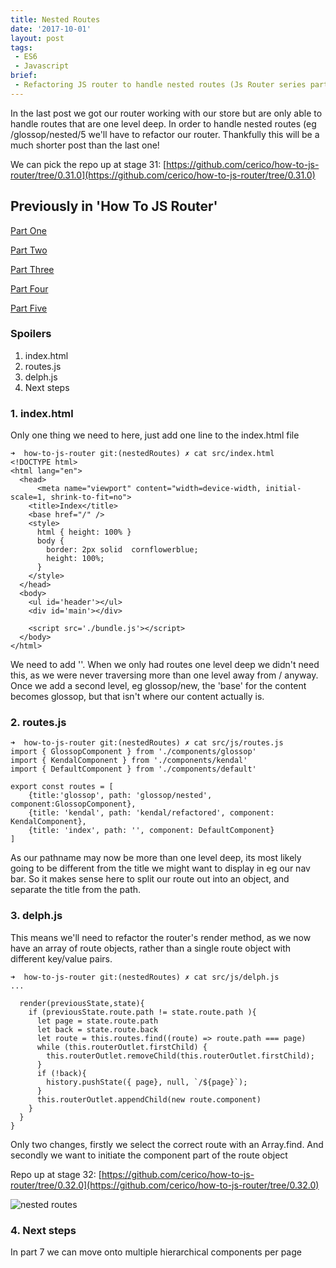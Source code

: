 ```yaml
---
title: Nested Routes
date: '2017-10-01'
layout: post
tags: 
 - ES6
 - Javascript
brief: 
 - Refactoring JS router to handle nested routes (Js Router series part 6)
---
```


In the last post we got our router working with our store but are only able to handle routes that are one level deep. In order to handle nested routes (eg /glossop/nested/5 we'll have to refactor our router. Thankfully this will be a much shorter post than the last one!

We can pick the repo up at stage 31: [https://github.com/cerico/how-to-js-router/tree/0.31.0](https://github.com/cerico/how-to-js-router/tree/0.31.0)

## Previously in 'How To JS Router'

[Part One](../2017-08-26---javascript-router/)

[Part Two](../2017-09-02---js-router-part-two-refresh/)

[Part Three](../2017-09-11---introducing-web-components/)

[Part Four](../2017-09-12---javascript-router-with-state/)

[Part Five](../2017-09-14---connecting-router-with-state/)

### Spoilers

1. index.html
2. routes.js
3. delph.js
4. Next steps

### 1. index.html

Only one thing we need to here, just add one line to the index.html file


```
➜  how-to-js-router git:(nestedRoutes) ✗ cat src/index.html
<!DOCTYPE html>
<html lang="en">
  <head>
      <meta name="viewport" content="width=device-width, initial-scale=1, shrink-to-fit=no">
    <title>Index</title>
    <base href="/" />
    <style>
      html { height: 100% }
      body {
        border: 2px solid  cornflowerblue;
        height: 100%;
      }
    </style>
  </head>
  <body>
    <ul id='header'></ul>
    <div id='main'></div>

    <script src='./bundle.js'></script>
  </body>
</html>
```

We need to add '<base href="/" />'. When we only had routes one level deep we didn't need this, as we were never traversing more than one level away from / anyway. Once we add a second level, eg glossop/new, the 'base' for the content becomes glossop, but that isn't where our content actually is.

### 2. routes.js

```
➜  how-to-js-router git:(nestedRoutes) ✗ cat src/js/routes.js
import { GlossopComponent } from './components/glossop'
import { KendalComponent } from './components/kendal'
import { DefaultComponent } from './components/default'

export const routes = [
    {title:'glossop', path: 'glossop/nested', component:GlossopComponent},
    {title: 'kendal', path: 'kendal/refactored', component: KendalComponent},
    {title: 'index', path: '', component: DefaultComponent}
]
```

As our pathname may now be more than one level deep, its most likely going to be different from the title we might want to display in eg our nav bar. So it makes sense here to split our route out into an object, and separate the title from the path.

### 3. delph.js

This means we'll need to refactor the router's render method, as we now have an array of route objects, rather than a single route object with different key/value pairs.

```
➜  how-to-js-router git:(nestedRoutes) ✗ cat src/js/delph.js
...

  render(previousState,state){
    if (previousState.route.path != state.route.path ){
      let page = state.route.path
      let back = state.route.back
      let route = this.routes.find((route) => route.path === page)
      while (this.routerOutlet.firstChild) {
        this.routerOutlet.removeChild(this.routerOutlet.firstChild);
      }
      if (!back){
        history.pushState({ page}, null, `/${page}`);
      }
      this.routerOutlet.appendChild(new route.component)
    }
  }
}
```

Only two changes, firstly we select the correct route with an Array.find. And secondly we want to initiate the component part of the route object

Repo up at stage 32: [https://github.com/cerico/how-to-js-router/tree/0.32.0](https://github.com/cerico/how-to-js-router/tree/0.32.0)

![nested routes](https://s3.amazonaws.com/how-to-js-router/nestedroutes.gif "nested routes")


### 4. Next steps

In part 7 we can move onto multiple hierarchical components per page

